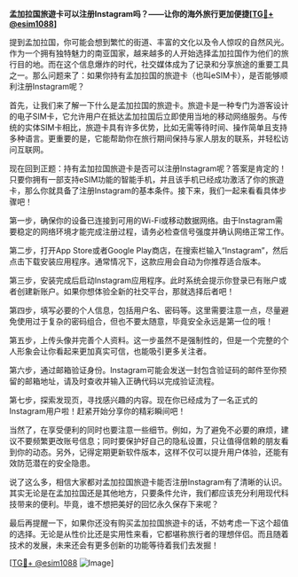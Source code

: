 **孟加拉国旅遊卡可以注册Instagram吗？——让你的海外旅行更加便捷[[TG💪+ @esim1088](https://t.me/s/esim1088)]**

提到孟加拉国，你可能会想到繁忙的街道、丰富的文化以及令人惊叹的自然风光。作为一个拥有独特魅力的南亚国家，越来越多的人开始选择孟加拉国作为他们的旅行目的地。而在这个信息爆炸的时代，社交媒体成为了记录和分享旅途的重要工具之一。那么问题来了：如果你持有孟加拉国的旅遊卡（也叫eSIM卡），是否能够顺利注册Instagram呢？

首先，让我们来了解一下什么是孟加拉国的旅遊卡。旅遊卡是一种专门为游客设计的电子SIM卡，它允许用户在抵达孟加拉国后立即使用当地的移动网络服务。与传统的实体SIM卡相比，旅遊卡具有许多优势，比如无需等待时间、操作简单且支持多种语言。更重要的是，它能帮助你在旅行期间保持与家人朋友的联系，并轻松访问互联网。

现在回到正题：持有孟加拉国旅遊卡是否可以注册Instagram呢？答案是肯定的！只要你拥有一部支持eSIM功能的智能手机，并且该手机已经成功激活了你的旅遊卡，那么你就具备了注册Instagram的基本条件。接下来，我们一起来看看具体步骤吧！

第一步，确保你的设备已连接到可用的Wi-Fi或移动数据网络。由于Instagram需要稳定的网络环境才能完成注册过程，请务必检查信号强度并确认网络正常工作。

第二步，打开App Store或者Google Play商店，在搜索栏输入“Instagram”，然后点击下载安装应用程序。通常情况下，这款应用会自动为你推荐适合版本。

第三步，安装完成后启动Instagram应用程序。此时系统会提示你登录已有账户或者创建新账户。如果你想体验全新的社交平台，那就选择后者吧！

第四步，填写必要的个人信息，包括用户名、密码等。这里需要注意一点，尽量避免使用过于复杂的密码组合，但也不要太随意，毕竟安全永远是第一位的哦！

第五步，上传头像并完善个人资料。这一步虽然不是强制性的，但是一个完整的个人形象会让你看起来更加真实可信，也能吸引更多关注者。

第六步，通过邮箱验证身份。Instagram可能会发送一封包含验证码的邮件至你预留的邮箱地址，请及时查收并输入正确代码以完成验证流程。

第七步，探索发现页，寻找感兴趣的内容。现在你已经成为了一名正式的Instagram用户啦！赶紧开始分享你的精彩瞬间吧！

当然了，在享受便利的同时也要注意一些细节。例如，为了避免不必要的麻烦，建议不要频繁更改账号信息；同时要保护好自己的隐私设置，只让值得信赖的朋友看到你的动态。另外，记得定期更新软件版本，这样不仅可以提升用户体验，还能有效防范潜在的安全隐患。

说了这么多，相信大家都对孟加拉国旅遊卡能否注册Instagram有了清晰的认识。其实无论是在孟加拉国还是其他地方，只要条件允许，我们都应该充分利用现代科技带来的便利。毕竟，谁不想把美好的回忆永久保存下来呢？

最后再提醒一下，如果你还没有购买孟加拉国旅遊卡的话，不妨考虑一下这个超值的选择。无论是从性价比还是实用性来看，它都堪称旅行者的理想伴侣。而且随着技术的发展，未来还会有更多创新的功能等待着我们去发掘！

[[TG💪+ @esim1088](https://t.me/s/esim1088) ![Image](https://i.postimg.cc/4NQfJmqS/Snipaste-2025-05-13-00-14-12.png)]